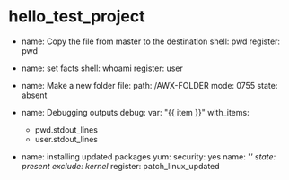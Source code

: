 # hello_test_project

- name: Copy the file from master to the destination
  shell: pwd
  register: pwd

- name: set facts
  shell: whoami
  register: user
  
- name: Make a new folder
  file:
    path: /AWX-FOLDER
    mode: 0755
    state: absent
  
- name: Debugging outputs
  debug:
    var: "{{ item }}"
  with_items:
    - pwd.stdout_lines
    - user.stdout_lines

- name: installing updated packages
  yum:
    security: yes
    name: '*'
    state: present
    exclude: kernel*
  register: patch_linux_updated
